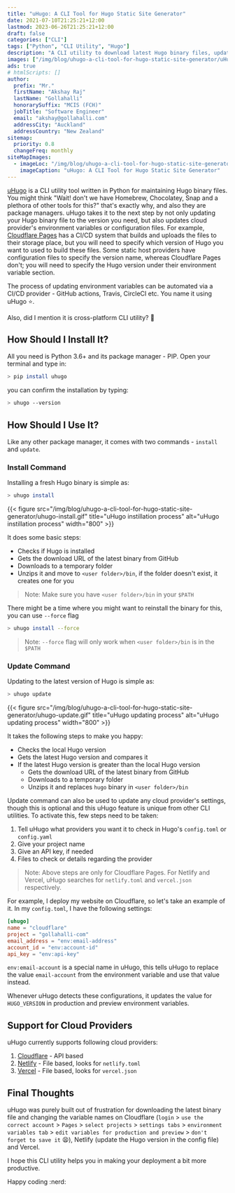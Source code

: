 ```yaml
---
title: "uHugo: A CLI Tool for Hugo Static Site Generator"
date: 2021-07-10T21:25:21+12:00
lastmod: 2023-06-26T21:25:21+12:00
draft: false
categories: ["CLI"]
tags: ["Python", "CLI Utility", "Hugo"]
description: "A CLI utility to download latest Hugo binary files, update it, and update cloud providers settings"
images: ["/img/blog/uhugo-a-cli-tool-for-hugo-static-site-generator/uHugo.png"]
ads: true
# htmlScripts: []
author:
  prefix: "Mr."
  firstName: "Akshay Raj"
  lastName: "Gollahalli"
  honorarySuffix: "MCIS (FCH)"
  jobTitle: "Software Engineer"
  email: "akshay@gollahalli.com"
  addressCity: "Auckland"
  addressCountry: "New Zealand"
sitemap:
  priority: 0.8
  changeFreq: monthly
siteMapImages:
  - imageLoc: "/img/blog/uhugo-a-cli-tool-for-hugo-static-site-generator/uHugo.png"
    imageCaption: "uHugo: A CLI Tool for Hugo Static Site Generator"
---
```


[uHugo](https://github.com/akshaybabloo/uHugo) is a CLI utility tool written in Python for maintaining Hugo binary files. You might think "Wait! don't we have Homebrew, Chocolatey, Snap and a plethora of other tools for this?" that's exactly why, and also they are package managers. uHugo takes it to the next step by not only updating your Hugo binary file to the version you need, but also updates cloud provider's environment variables or configuration files. For example, [Cloudflare Pages](https://pages.cloudflare.com/) has a CI/CD system that builds and uploads the files to their storage place, but you will need to specify which version of Hugo you want to used to build these files. Some static host providers have configuration files to specify the version name, whereas Cloudflare Pages don't; you will need to specify the Hugo version under their environment variable section.

The process of updating environment variables can be automated via a CI/CD provider - GitHub actions, Travis, CircleCI etc. You name it using uHugo :star:.

Also, did I mention it is cross-platform CLI utility? :thinking:

<!--adsense-->

## How Should I Install It?

All you need is Python 3.6+ and its package manager - PIP. Open your terminal and type in:

```sh
> pip install uhugo
```

you can confirm the installation by typing:

```sh
> uhugo --version
```

## How Should I Use It?

Like any other package manager, it comes with two commands - `install` and `update`.

### Install Command

Installing a fresh Hugo binary is simple as:

```sh
> uhugo install
```

{{< figure src="/img/blog/uhugo-a-cli-tool-for-hugo-static-site-generator/uhugo-install.gif" title="uHugo instillation process" alt="uHugo instillation process" width="800" >}}

It does some basic steps:

- Checks if Hugo is installed 
- Gets the download URL of the latest binary from GitHub
- Downloads to a temporary folder
- Unzips it and move to `<user folder>/bin`, if the folder doesn't exist, it creates one for you

> Note: Make sure you have `<user folder>/bin` in your `$PATH`

There might be a time where you might want to reinstall the binary for this, you can use `--force` flag

```sh
> uhugo install --force
```

> Note: `--force` flag will only work when `<user folder>/bin` is in the `$PATH`

<!--adsense-->

### Update Command

Updating to the latest version of Hugo is simple as:

```sh
> uhugo update
```

{{< figure src="/img/blog/uhugo-a-cli-tool-for-hugo-static-site-generator/uhugo-update.gif" title="uHugo updating process" alt="uHugo updating process"  width="800" >}}

It takes the following steps to make you happy:

- Checks the local Hugo version
- Gets the latest Hugo version and compares it
- If the latest Hugo version is greater than the local Hugo version
  - Gets the download URL of the latest binary from GitHub
  - Downloads to a temporary folder
  - Unzips it and replaces `hugo` binary in `<user folder>/bin`

Update command can also be used to update any cloud provider's settings, though this is optional and this uHugo feature is unique from other CLI utilities. To activate this, few steps need to be taken:

1. Tell uHugo what providers you want it to check in Hugo's `config.toml` or `config.yaml`
2. Give your project name
3. Give an API key, if needed
4. Files to check or details regarding the provider

> Note: Above steps are only for Cloudflare Pages. For Netlify and Vercel, uHugo searches for `netlify.toml` and `vercel.json` respectively.

For example, I deploy my website on Cloudflare, so let's take an example of it. In my `config.toml`, I have the following settings:

```toml
[uhugo]
name = "cloudflare"
project = "gollahalli-com"
email_address = "env:email-address"
account_id = "env:account-id"
api_key = "env:api-key"
```

`env:email-account` is a special name in uHugo, this tells uHugo to replace the value `email-account` from the environment variable and use that value instead.

Whenever uHugo detects these configurations, it updates the value for `HUGO_VERSION` in production and preview environment variables.

<!--adsense-->

## Support for Cloud Providers

uHugo currently supports following cloud providers:

1. [Cloudflare](https://akshaybabloo.github.io/uHugo/providers/cloudflare.html) - API based
2. [Netlify](https://akshaybabloo.github.io/uHugo/providers/netlify.html) - File based, looks for `netlify.toml`
3. [Vercel](https://akshaybabloo.github.io/uHugo/providers/vercel.html) - File based, looks for `vercel.json`

## Final Thoughts

uHugo was purely built out of frustration for downloading the latest binary file and changing the variable names on Cloudflare (`login` > `use the correct account` > `Pages` > `select projects` > `settings tabs` > `environment variables tab` > `edit variables for production and preview` > `don't forget to save it` :tired_face:), Netlify (update the Hugo version in the config file) and Vercel.

I hope this CLI utility helps you in making your deployment a bit more productive.

Happy coding :nerd:
